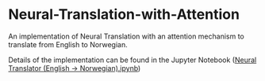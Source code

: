 # Neural-Translation-with-Attention

An implementation of Neural Translation with an attention mechanism to translate from English to Norwegian.

Details of the implementation can be found in the Jupyter Notebook (<a href="https://github.com/Usefulmaths/Neural-Translation-with-Attention/blob/master/Neural%20Translator%20(English%20-%3E%20Norwegian).ipynb" target="_blank">Neural Translator (English -> Norwegian).ipynb</a>)
